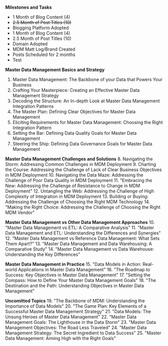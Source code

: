 **Milestones and Tasks**
* 1 Month of Blog Content (4)
* ~~2.5 Month of Post Titles (10)~~
* Blogging Platform Adopted
* 1 Month of Blog Content (4)
* 2.5 Month of Post Titles (10)
* Domain Adopted
* MDM Matt Log/Brand Created
* Posts Scheduled for 2 months
* Test



**Master Data Management Basics and Strategy**
1. Master Data Management: The Backbone of your Data that Powers Your Business
2. Crafting Your Masterpiece: Creating an Effective Master Data Management Strategy
3. Decoding the Structure: An In-depth Look at Master Data Management Integration Patterns
4. The Master Plan: Defining Clear Objectives for Master Data Management
5. Eliciting Requirements for Master Data Management: Choosing the Right Integration Pattern
6. Setting the Bar: Defining Data Quality Goals for Master Data Management
7. Steering the Ship: Defining Data Governance Goals for Master Data Management



**Master Data Management Challenges and Solutions**
8. Navigating the Storm: Addressing Common Challenges in MDM Deployment
9. Charting the Course: Addressing the Challenge of Lack of Clear Business Objectives in MDM Deployment
10. Navigating the Data Maze: Addressing the Challenge of Poor Data Quality in MDM Deployment
11. "Embracing the New: Addressing the Challenge of Resistance to Change in MDM Deployment"
12. Untangling the Web: Addressing the Challenge of High Complexity of Integration in MDM Deployment
13. Building or Buying: Addressing the Challenge of Choosing the Right MDM Technology
14. "Making the Right Choice: Addressing the Challenge of Choosing the Right MDM Vendor"


**Master Data Management vs Other Data Management Approaches**
10. "Master Data Management vs ETL: A Comparative Analysis"
11. "Master Data Management and ETL: Understanding the Differences and Synergies"
12. "Master Data Management vs Reference Data Management: What Sets Them Apart?"
13. "Master Data Management and Data Warehousing: A Comparative Study"
14. "Master Data Management vs Data Warehouse: Understanding the Key Differences"

**Master Data Management in Practice**
15. "Data Models in Action: Real-world Applications in Master Data Management"
16. "The Roadmap to Success: Key Objectives in Master Data Management"
17. "Setting the Compass: How to Define Your Master Data Management Goals"
18. "The Destination and the Path: Understanding Objectives in Master Data Management"

**Uncomitted Topics**
19. "The Backbone of MDM: Understanding the Importance of Data Models"
20. "The Game Plan: Key Elements of a Successful Master Data Management Strategy"
21. "Data Models: The Unsung Heroes of Master Data Management"
22. "Master Data Management Goals: The Lighthouse in the Data Storm"
23. "Master Data Management Objectives: The Road Less Traveled"
24. "Master Data Management Strategy: The Secret Ingredient to Data Success"
25. "Master Data Management: Aiming High with the Right Goals"